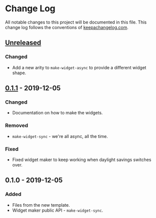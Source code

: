 # Change Log
All notable changes to this project will be documented in this file. This change log follows the conventions of [keepachangelog.com](http://keepachangelog.com/).

## [Unreleased]
### Changed
- Add a new arity to `make-widget-async` to provide a different widget shape.

## [0.1.1] - 2019-12-05
### Changed
- Documentation on how to make the widgets.

### Removed
- `make-widget-sync` - we're all async, all the time.

### Fixed
- Fixed widget maker to keep working when daylight savings switches over.

## 0.1.0 - 2019-12-05
### Added
- Files from the new template.
- Widget maker public API - `make-widget-sync`.

[Unreleased]: https://github.com/your-name/day-5/compare/0.1.1...HEAD
[0.1.1]: https://github.com/your-name/day-5/compare/0.1.0...0.1.1
